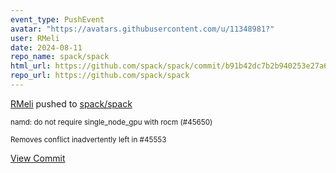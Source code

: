 ```yaml
---
event_type: PushEvent
avatar: "https://avatars.githubusercontent.com/u/11348981?"
user: RMeli
date: 2024-08-11
repo_name: spack/spack
html_url: https://github.com/spack/spack/commit/b91b42dc7b2b940253e27a6e488029b4dd812229
repo_url: https://github.com/spack/spack
---
```


<a href='https://github.com/RMeli' target='_blank'>RMeli</a> pushed to <a href='https://github.com/spack/spack' target='_blank'>spack/spack</a>

<small>namd: do not require single_node_gpu with rocm (#45650)

Removes conflict inadvertently left in #45553</small>

<a href='https://github.com/spack/spack/commit/b91b42dc7b2b940253e27a6e488029b4dd812229' target='_blank'>View Commit</a>